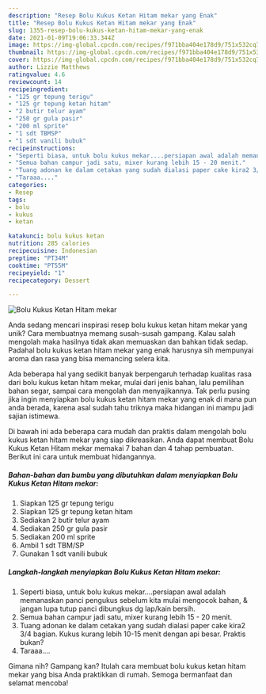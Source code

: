 ```yaml
---
description: "Resep Bolu Kukus Ketan Hitam mekar yang Enak"
title: "Resep Bolu Kukus Ketan Hitam mekar yang Enak"
slug: 1355-resep-bolu-kukus-ketan-hitam-mekar-yang-enak
date: 2021-01-09T19:06:33.344Z
image: https://img-global.cpcdn.com/recipes/f971bba404e178d9/751x532cq70/bolu-kukus-ketan-hitam-mekar-foto-resep-utama.jpg
thumbnail: https://img-global.cpcdn.com/recipes/f971bba404e178d9/751x532cq70/bolu-kukus-ketan-hitam-mekar-foto-resep-utama.jpg
cover: https://img-global.cpcdn.com/recipes/f971bba404e178d9/751x532cq70/bolu-kukus-ketan-hitam-mekar-foto-resep-utama.jpg
author: Lizzie Matthews
ratingvalue: 4.6
reviewcount: 14
recipeingredient:
- "125 gr tepung terigu"
- "125 gr tepung ketan hitam"
- "2 butir telur ayam"
- "250 gr gula pasir"
- "200 ml sprite"
- "1 sdt TBMSP"
- "1 sdt vanili bubuk"
recipeinstructions:
- "Seperti biasa, untuk bolu kukus mekar....persiapan awal adalah memanaskan panci pengukus sebelum kita mulai mengocok bahan, &amp; jangan lupa tutup panci dibungkus dg lap/kain bersih."
- "Semua bahan campur jadi satu, mixer kurang lebih 15 - 20 menit."
- "Tuang adonan ke dalam cetakan yang sudah dialasi paper cake kira2 3/4 bagian. Kukus kurang lebih 10-15 menit dengan api besar. Praktis bukan?"
- "Taraaa...."
categories:
- Resep
tags:
- bolu
- kukus
- ketan

katakunci: bolu kukus ketan 
nutrition: 285 calories
recipecuisine: Indonesian
preptime: "PT34M"
cooktime: "PT55M"
recipeyield: "1"
recipecategory: Dessert

---
```



![Bolu Kukus Ketan Hitam mekar](https://img-global.cpcdn.com/recipes/f971bba404e178d9/751x532cq70/bolu-kukus-ketan-hitam-mekar-foto-resep-utama.jpg)

Anda sedang mencari inspirasi resep bolu kukus ketan hitam mekar yang unik? Cara membuatnya memang susah-susah gampang. Kalau salah mengolah maka hasilnya tidak akan memuaskan dan bahkan tidak sedap. Padahal bolu kukus ketan hitam mekar yang enak harusnya sih mempunyai aroma dan rasa yang bisa memancing selera kita.

Ada beberapa hal yang sedikit banyak berpengaruh terhadap kualitas rasa dari bolu kukus ketan hitam mekar, mulai dari jenis bahan, lalu pemilihan bahan segar, sampai cara mengolah dan menyajikannya. Tak perlu pusing jika ingin menyiapkan bolu kukus ketan hitam mekar yang enak di mana pun anda berada, karena asal sudah tahu triknya maka hidangan ini mampu jadi sajian istimewa.




Di bawah ini ada beberapa cara mudah dan praktis dalam mengolah bolu kukus ketan hitam mekar yang siap dikreasikan. Anda dapat membuat Bolu Kukus Ketan Hitam mekar memakai 7 bahan dan 4 tahap pembuatan. Berikut ini cara untuk membuat hidangannya.

<!--inarticleads1-->

##### Bahan-bahan dan bumbu yang dibutuhkan dalam menyiapkan Bolu Kukus Ketan Hitam mekar:

1. Siapkan 125 gr tepung terigu
1. Siapkan 125 gr tepung ketan hitam
1. Sediakan 2 butir telur ayam
1. Sediakan 250 gr gula pasir
1. Sediakan 200 ml sprite
1. Ambil 1 sdt TBM/SP
1. Gunakan 1 sdt vanili bubuk




<!--inarticleads2-->

##### Langkah-langkah menyiapkan Bolu Kukus Ketan Hitam mekar:

1. Seperti biasa, untuk bolu kukus mekar....persiapan awal adalah memanaskan panci pengukus sebelum kita mulai mengocok bahan, &amp; jangan lupa tutup panci dibungkus dg lap/kain bersih.
1. Semua bahan campur jadi satu, mixer kurang lebih 15 - 20 menit.
1. Tuang adonan ke dalam cetakan yang sudah dialasi paper cake kira2 3/4 bagian. Kukus kurang lebih 10-15 menit dengan api besar. Praktis bukan?
1. Taraaa....




Gimana nih? Gampang kan? Itulah cara membuat bolu kukus ketan hitam mekar yang bisa Anda praktikkan di rumah. Semoga bermanfaat dan selamat mencoba!
